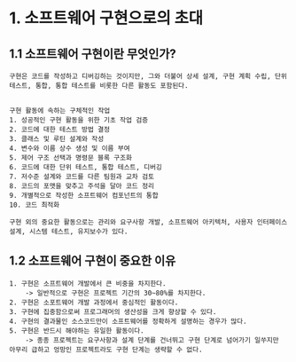 # 1. 소프트웨어 구현으로의 초대

## 1.1 소프트웨어 구현이란 무엇인가?

    구현은 코드를 작성하고 디버깅하는 것이지만, 그와 더불어 상세 설계, 구현 계획 수립, 단위 테스트, 통합, 통합 테스트를 비롯한 다른 활동도 포함된다.


    구현 활동에 속하는 구체적인 작업
    1. 성공적인 구현 활동을 위한 기초 작업 검증
    2. 코드에 대한 테스트 방법 결정
    3. 클래스 및 루틴 설계와 작성
    4. 변수와 이름 상수 생성 및 이름 부여
    5. 제어 구조 선택과 명령문 블록 구조화
    6. 코드에 대한 단위 테스트, 통합 테스트, 디버깅
    7. 저수준 설계와 코드를 다른 팀원과 교차 검토
    8. 코드의 포맷을 맞추고 주석을 달아 코드 정리
    9. 개별적으로 작성한 소프트웨어 컴포넌트의 통합
    10. 코드 최적화

    구현 외의 중요한 활동으로는 관리와 요구사항 개발, 소프트웨어 아키텍처, 사용자 인터페이스 설계, 시스템 테스트, 유지보수가 있다.

## 1.2 소프트웨어 구현이 중요한 이유

    1. 구현은 소프트웨어 개발에서 큰 비중을 차지한다.
        -> 일반적으로 구현은 프로젝트 기간의 30~80%를 차지한다.
    2. 구현은 소포트웨어 개발 과정에서 중심적인 활동이다.
    3. 구현에 집중함으로써 프로그래머의 생산성을 크게 향상할 수 있다.
    4. 구현의 결과물인 소스코드만이 소프트웨어를 정확하게 설명하는 경우가 많다.
    5. 구현은 반드시 해야하는 유일한 활동이다.
        -> 종종 프로젝트는 요구사항과 설계 단계를 건너뛰고 구현 단계로 넘어가기 일쑤지만 아무리 급하고 엉망인 프로젝트라도 구현 단계는 생략할 수 없다.











